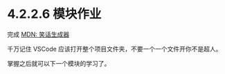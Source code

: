 # 4.2.2.6 模块作业

完成 [MDN: 笑话生成器](https://developer.mozilla.org/zh-CN/docs/Learn/JavaScript/First_steps/Silly_story_generator)

千万记住 VSCode 应该打开整个项目文件夹，不要一个一个文件开你不是超人。

掌握之后就可以下一个模块的学习了。